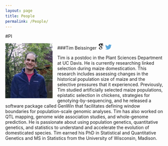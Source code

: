 ```yaml
---
layout: page
title: People
permalink: /People/
---
```



#PI

<div style="float: left; padding-right: 15px">
    <a href="http://timbeissinger.github.io/img/IronMan.jpg"><img src="/img/Tim.jpg" alt="Tim Beissinger" title="Picture" width="150" border="0" onClick="_gaq.push(['_trackEvent', 'IMGs', 'Image', 'Ironman']);"></a>
</div>

###Tim Beissinger <a href="http://scholar.google.com/citations?user=PHAEOXIAAAAJ&hl=en" target="_blank"><img src="/img/scholar.png" style="width: 20px;"></a>
<a href="#cv"><i class="fa fa-file-text fa-md"></i></a>
    <a href="https://twitter.com/timbeissinger" target="_blank"><img src="/img/Twitter_logo_blue.png" style="width: 20px; border=10 px"></a>

Tim is a postdoc in the Plant Sciences Department at UC Davis.  He is currently researching linked selection during maize domestication. This research includes assessing changes in the historical population size of maize and the selective pressures that it experienced.  Previously, Tim studied artificially selected maize populations, epistatic selection in chickens, strategies for genotying-by-sequencing, and he released a software package called GenWin that facilitates defining window boundaries for population-scale genomic analyses. Tim has also worked on QTL mapping, genome wide association studies, and whole-genome prediction. He is passionate about using population genetics, quantitative genetics, and statistics to understand and accelerate the evolution of domesticated species. Tim earned his PhD in Statistical and Quantitative Genetics and MS in Statistics from the University of Wisconsin, Madison.

<br/>
<br/>




